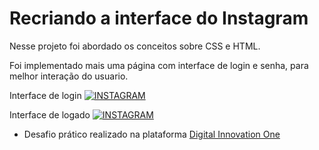 # Recriando a interface do Instagram

Nesse projeto foi abordado os conceitos sobre CSS e HTML.

Foi implementado mais uma página com interface de login e senha, para melhor interação do usuario.

Interface de login
[![INSTAGRAM](https://i.imgur.com/jIXOmbp.jpg)](https://github.com/alexandrealvees/desafio-digital-inovation-recriando-a-pagina-do-instagram/)


Interface de logado
[![INSTAGRAM](https://i.imgur.com/8uRqj1r.jpg)](https://github.com/alexandrealvees/desafio-digital-inovation-recriando-a-pagina-do-instagram/)




- Desafio prático realizado na plataforma [Digital Innovation One](https://web.digitalinnovation.one/home "Digital Innovation One")
